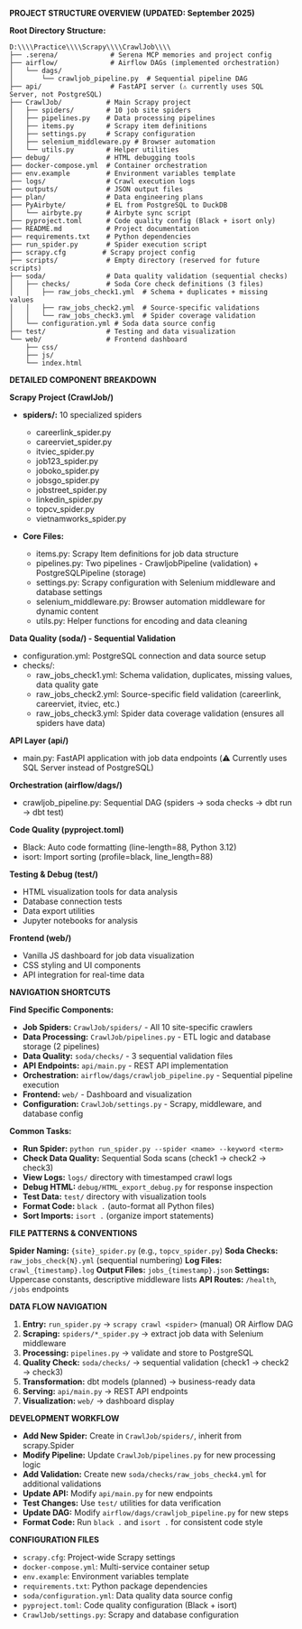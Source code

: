 **PROJECT STRUCTURE OVERVIEW (UPDATED: September 2025)**

**Root Directory Structure:**
```
D:\\\\Practice\\\\Scrapy\\\\CrawlJob\\\\
├── .serena/             # Serena MCP memories and project config
├── airflow/             # Airflow DAGs (implemented orchestration)
│   └── dags/
│       └── crawljob_pipeline.py  # Sequential pipeline DAG
├── api/                 # FastAPI server (⚠️ currently uses SQL Server, not PostgreSQL)
├── CrawlJob/           # Main Scrapy project
│   ├── spiders/        # 10 job site spiders
│   ├── pipelines.py    # Data processing pipelines
│   ├── items.py        # Scrapy item definitions
│   ├── settings.py     # Scrapy configuration
│   ├── selenium_middleware.py # Browser automation
│   └── utils.py        # Helper utilities
├── debug/              # HTML debugging tools
├── docker-compose.yml  # Container orchestration
├── env.example         # Environment variables template
├── logs/               # Crawl execution logs
├── outputs/            # JSON output files
├── plan/               # Data engineering plans
├── PyAirbyte/          # EL from PostgreSQL to DuckDB
│   └── airbyte.py      # Airbyte sync script
├── pyproject.toml      # Code quality config (Black + isort only)
├── README.md           # Project documentation
├── requirements.txt    # Python dependencies
├── run_spider.py       # Spider execution script
├── scrapy.cfg         # Scrapy project config
├── scripts/            # Empty directory (reserved for future scripts)
├── soda/               # Data quality validation (sequential checks)
│   ├── checks/         # Soda Core check definitions (3 files)
│   │   ├── raw_jobs_check1.yml  # Schema + duplicates + missing values
│   │   ├── raw_jobs_check2.yml  # Source-specific validations
│   │   └── raw_jobs_check3.yml  # Spider coverage validation
│   └── configuration.yml # Soda data source config
├── test/               # Testing and data visualization
└── web/                # Frontend dashboard
    ├── css/
    ├── js/
    └── index.html
```

**DETAILED COMPONENT BREAKDOWN**

**Scrapy Project (CrawlJob/)**
- **spiders/:** 10 specialized spiders
  - careerlink_spider.py
  - careerviet_spider.py
  - itviec_spider.py
  - job123_spider.py
  - joboko_spider.py
  - jobsgo_spider.py
  - jobstreet_spider.py
  - linkedin_spider.py
  - topcv_spider.py
  - vietnamworks_spider.py

- **Core Files:**
  - items.py: Scrapy Item definitions for job data structure
  - pipelines.py: Two pipelines - CrawljobPipeline (validation) + PostgreSQLPipeline (storage)
  - settings.py: Scrapy configuration with Selenium middleware and database settings
  - selenium_middleware.py: Browser automation middleware for dynamic content
  - utils.py: Helper functions for encoding and data cleaning

**Data Quality (soda/) - Sequential Validation**
- configuration.yml: PostgreSQL connection and data source setup
- checks/:
  - raw_jobs_check1.yml: Schema validation, duplicates, missing values, data quality gate
  - raw_jobs_check2.yml: Source-specific field validation (careerlink, careerviet, itviec, etc.)
  - raw_jobs_check3.yml: Spider data coverage validation (ensures all spiders have data)

**API Layer (api/)**
- main.py: FastAPI application with job data endpoints (⚠️ Currently uses SQL Server instead of PostgreSQL)

**Orchestration (airflow/dags/)**
- crawljob_pipeline.py: Sequential DAG (spiders → soda checks → dbt run → dbt test)

**Code Quality (pyproject.toml)**
- Black: Auto code formatting (line-length=88, Python 3.12)
- isort: Import sorting (profile=black, line_length=88)

**Testing & Debug (test/)**
- HTML visualization tools for data analysis
- Database connection tests
- Data export utilities
- Jupyter notebooks for analysis

**Frontend (web/)**
- Vanilla JS dashboard for job data visualization
- CSS styling and UI components
- API integration for real-time data

**NAVIGATION SHORTCUTS**

**Find Specific Components:**
- **Job Spiders:** `CrawlJob/spiders/` - All 10 site-specific crawlers
- **Data Processing:** `CrawlJob/pipelines.py` - ETL logic and database storage (2 pipelines)
- **Data Quality:** `soda/checks/` - 3 sequential validation files
- **API Endpoints:** `api/main.py` - REST API implementation
- **Orchestration:** `airflow/dags/crawljob_pipeline.py` - Sequential pipeline execution
- **Frontend:** `web/` - Dashboard and visualization
- **Configuration:** `CrawlJob/settings.py` - Scrapy, middleware, and database config

**Common Tasks:**
- **Run Spider:** `python run_spider.py --spider <name> --keyword <term>`
- **Check Data Quality:** Sequential Soda scans (check1 → check2 → check3)
- **View Logs:** `logs/` directory with timestamped crawl logs
- **Debug HTML:** `debug/HTML_export_debug.py` for response inspection
- **Test Data:** `test/` directory with visualization tools
- **Format Code:** `black .` (auto-format all Python files)
- **Sort Imports:** `isort .` (organize import statements)

**FILE PATTERNS & CONVENTIONS**

**Spider Naming:** `{site}_spider.py` (e.g., `topcv_spider.py`)
**Soda Checks:** `raw_jobs_check{N}.yml` (sequential numbering)
**Log Files:** `crawl_{timestamp}.log`
**Output Files:** `jobs_{timestamp}.json`
**Settings:** Uppercase constants, descriptive middleware lists
**API Routes:** `/health`, `/jobs` endpoints

**DATA FLOW NAVIGATION**
1. **Entry:** `run_spider.py` → `scrapy crawl <spider>` (manual) OR Airflow DAG
2. **Scraping:** `spiders/*_spider.py` → extract job data with Selenium middleware
3. **Processing:** `pipelines.py` → validate and store to PostgreSQL
4. **Quality Check:** `soda/checks/` → sequential validation (check1 → check2 → check3)
5. **Transformation:** dbt models (planned) → business-ready data
6. **Serving:** `api/main.py` → REST API endpoints
7. **Visualization:** `web/` → dashboard display

**DEVELOPMENT WORKFLOW**
- **Add New Spider:** Create in `CrawlJob/spiders/`, inherit from scrapy.Spider
- **Modify Pipeline:** Update `CrawlJob/pipelines.py` for new processing logic
- **Add Validation:** Create new `soda/checks/raw_jobs_check4.yml` for additional validations
- **Update API:** Modify `api/main.py` for new endpoints
- **Test Changes:** Use `test/` utilities for data verification
- **Update DAG:** Modify `airflow/dags/crawljob_pipeline.py` for new steps
- **Format Code:** Run `black .` and `isort .` for consistent code style

**CONFIGURATION FILES**
- `scrapy.cfg`: Project-wide Scrapy settings
- `docker-compose.yml`: Multi-service container setup
- `env.example`: Environment variables template
- `requirements.txt`: Python package dependencies
- `soda/configuration.yml`: Data quality data source config
- `pyproject.toml`: Code quality configuration (Black + isort)
- `CrawlJob/settings.py`: Scrapy and database configuration